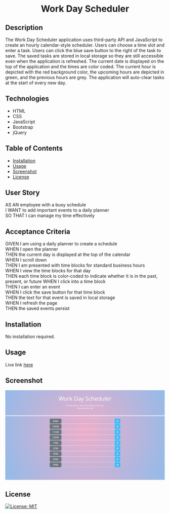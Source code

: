 ## <h1 align="center">Work Day Scheduler</h1>

## Description
The Work Day Scheduler application uses third-party API and JavaScript to create an hourly calendar-style scheduler. Users can choose a time slot and enter a task. Users can click the blue save button to the right of the task to save. The saved tasks are stored in local storage so they are still accessible even when the application is refreshed. The current date is displayed on the top of the application and the times are color coded. The current hour is depicted with the red background color, the upcoming hours are depicted in green, and the previous hours are grey. The application will auto-clear tasks at the start of every new day.

## Technologies
- HTML
- CSS
- JavaScript
- Bootstrap
- jQuery

## Table of Contents

- [Installation](#installation)
- [Usage](#usage)
- [Screenshot](#screenshot)
- [License](#license)
## User Story
AS AN employee with a busy schedule<br>
I WANT to add important events to a daily planner<br>
SO THAT I can manage my time effectively<br>
## Acceptance Criteria
GIVEN I am using a daily planner to create a schedule<br>
WHEN I open the planner<br>
THEN the current day is displayed at the top of the calendar<br>
WHEN I scroll down<br>
THEN I am presented with time blocks for standard business hours<br>
WHEN I view the time blocks for that day<br>
THEN each time block is color-coded to indicate whether it is in the past, present, or future
WHEN I click into a time block<br>
THEN I can enter an event<br>
WHEN I click the save button for that time block<br>
THEN the text for that event is saved in local storage<br>
WHEN I refresh the page<br>
THEN the saved events persist

## Installation

No installation required.
## Usage
Live link [here](https://brianlockerbie.github.io/work-day-scheduler/)

## Screenshot
<img src="./assets/images/work-day-screenshot1.png">

## License

[![License: MIT](https://img.shields.io/badge/License-MIT-yellow.svg)](https://opensource.org/licenses/MIT)